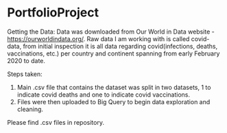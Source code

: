 # PortfolioProject

Getting the Data:
Data was downloaded from Our World in Data website - https://ourworldindata.org/.
Raw data I am working with is called covid-data, from initial inspection it is all data regarding covid(infections, deaths, vaccinations, etc.) per country and continent spanning from early February 2020 to date.

Steps taken:
  1. Main .csv file that contains the dataset was split in two datasets, 1 to indicate covid deaths and one to indicate covid vaccinations.
  2. Files were then uploaded to Big Query to begin data exploration and cleaning.


Please find .csv files in repository.
